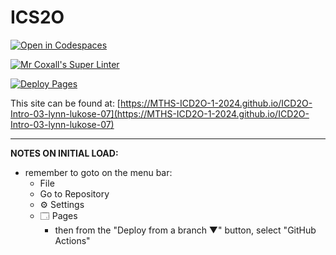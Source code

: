 # ICS2O

[![Open in Codespaces](https://classroom.github.com/assets/launch-codespace-2972f46106e565e64193e422d61a12cf1da4916b45550586e14ef0a7c637dd04.svg)](https://classroom.github.com/open-in-codespaces?assignment_repo_id=18048449)

[![Mr Coxall's Super Linter](https://github.com/MTHS-ICD2O-1-2024/ICD2O-Intro-03-lynn-lukose-07/workflows/Mr%20Coxall's%20Super%20Linter/badge.svg)](https://github.com/MTHS-ICD2O-1-2024/ICD2O-Intro-03-lynn-lukose-07/actions)

[![Deploy Pages](https://github.com/MTHS-ICD2O-1-2024/ICD2O-Intro-03-lynn-lukose-07/workflows/Deploy%20Pages/badge.svg)](https://github.com/MTHS-ICD2O-1-2024/ICD2O-Intro-03-lynn-lukose-07/actions)

This site can be found at: [https://MTHS-ICD2O-1-2024.github.io/ICD2O-Intro-03-lynn-lukose-07](https://MTHS-ICD2O-1-2024.github.io/ICD2O-Intro-03-lynn-lukose-07)

---

**NOTES ON INITIAL LOAD:**
- remember to goto on the menu bar:
  - File
  - Go to Repository
  - ⚙ Settings
  - 🗔 Pages
    - then from the "Deploy from a branch ▼" button, select "GitHub Actions"
